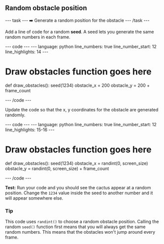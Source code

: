 <h2 class="c-project-heading--task">Random obstacle position</h2>

--- task ---
➡️ Generate a random position for the obstacle 
--- /task --- 
 
Add a line of code for a random **seed**. A seed lets you generate the same random numbers in each frame.

<div class="c-project-code">
--- code ---
---
language: python
line_numbers: true
line_number_start: 12
line_highlights: 14
---
 
# Draw obstacles function goes here
def draw_obstacles():
    seed(1234)
    obstacle_x = 200
    obstacle_y = 200 + frame_count

--- /code ---
</div>

Update the code so that the x, y coordinates for the obstacle are generated randomly.

<div class="c-project-code">
--- code ---
---
language: python
line_numbers: true
line_number_start: 12
line_highlights: 15-16
---
 
# Draw obstacles function goes here
def draw_obstacles():
    seed(1234)
    obstacle_x = randint(0, screen_size)
    obstacle_y = randint(0, screen_size) + frame_count

--- /code ---
</div>

**Test:** Run your code and you should see the cactus appear at a random position. Change the `1234` value inside the seed to another number and it will appear somewhere else. 

<div class="c-project-callout c-project-callout--tip">

### Tip
This code uses `randint()` to choose a random obstacle position. Calling the random `seed()` function first means that you will always get the same random numbers. This means that the obstacles won't jump around every frame.

</div>
